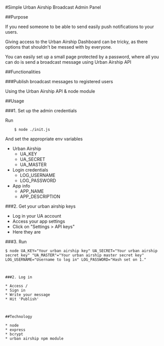 #Simple Urban Airship Broadcast Admin Panel

##Purpose

If you need someone to be able to send easily push notifications to your users. 

Giving access to the Urban Airship Dashboard can be tricky, as there options that shouldn't be messed with by everyone.

You can easily set up a small page protected by a password, where all you can do is send a broadcast message using Urban Airship API

##Functionalities

###Publish broadcast messages to registered users

Using the Urban Airship API & node module

##Usage

###1. Set up the admin credentials

Run


		$ node ./init.js

And set the appropriate env variables

* Urban Airship
	*	UA_KEY
	* UA_SECRET
	* UA_MASTER
* Login credentials
	*  LOG_USERNAME
	* LOG_PASSWORD
* App info
	* APP_NAME
	* APP_DESCRIPTION

###2. Get your urban airship keys

* Log in your UA account
* Access your app settings
* Click on "Settings > API keys"
* Here they are

###3. Run


	$ node UA_KEY="Your urban airship key" UA_SECRET="Your urban airship secret key" "UA_MASTER"="Your urban airship master secret key" LOG_USERNAME="Username to log in" LOG_PASSWORD="Hash set on 1."
```


###2. Log in

* Access /
* Sign in
* Write your message
* Hit 'Publish'



##Technology

* node
* express
* bcrypt
* urban airship npm module